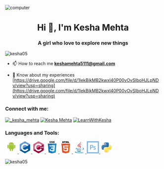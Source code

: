![computer](https://user-images.githubusercontent.com/77222164/122715871-2c43f080-d287-11eb-882b-50288e5d391f.gif)
<h1 align="center">Hi 👋, I'm Kesha Mehta</h1>
<h3 align="center">A girl who love to explore new things</h3>

<p align="left"> <img src="https://komarev.com/ghpvc/?username=kesha05&label=Profile%20views&color=0e75b6&style=flat" alt="kesha05" /> </p>

- 📫 How to reach me **keshamehta5111@gmail.com**

- 📄 Know about my experiences [https://drive.google.com/file/d/1lekBikMB2kwxl40P00vOvSIboHJLpNDv/view?usp=sharing](https://drive.google.com/file/d/1lekBikMB2kwxl40P00vOvSIboHJLpNDv/view?usp=sharing)

<h3 align="left">Connect with me:</h3>
<p align="left">
<a href="https://twitter.com/_kesha_mehta" target="blank"><img align="center" src="https://raw.githubusercontent.com/rahuldkjain/github-profile-readme-generator/master/src/images/icons/Social/twitter.svg" alt="_kesha_mehta" height="30" width="40" /></a>
<a href="https://www.linkedin.com/in/kesha-mehta-626b44199/" target="blank"><img align="center" src="https://raw.githubusercontent.com/rahuldkjain/github-profile-readme-generator/master/src/images/icons/Social/linked-in-alt.svg" alt="Kesha Mehta" height="30" width="40" /></a>
<a href="https://www.youtube.com/channel/UCL9czlk_Pph1BkCf4-XjYZw" target="blank"><img align="center" src="https://raw.githubusercontent.com/rahuldkjain/github-profile-readme-generator/master/src/images/icons/Social/youtube.svg" alt="LearnWithKesha" height="30" width="40" /></a>
</p>

<h3 align="left">Languages and Tools:</h3>
<p align="left"> <a href="https://developer.android.com" target="_blank"> <img src="https://raw.githubusercontent.com/devicons/devicon/master/icons/android/android-original-wordmark.svg" alt="android" width="40" height="40"/> </a> <a href="https://www.cprogramming.com/" target="_blank"> <img src="https://raw.githubusercontent.com/devicons/devicon/master/icons/c/c-original.svg" alt="c" width="40" height="40"/> </a> <a href="https://www.w3schools.com/cpp/" target="_blank"> <img src="https://raw.githubusercontent.com/devicons/devicon/master/icons/cplusplus/cplusplus-original.svg" alt="cplusplus" width="40" height="40"/> </a> <a href="https://www.w3schools.com/css/" target="_blank"> <img src="https://raw.githubusercontent.com/devicons/devicon/master/icons/css3/css3-original-wordmark.svg" alt="css3" width="40" height="40"/> </a> <a href="https://www.w3.org/html/" target="_blank"> <img src="https://raw.githubusercontent.com/devicons/devicon/master/icons/html5/html5-original-wordmark.svg" alt="html5" width="40" height="40"/> </a> <a href="https://www.java.com" target="_blank"> <img src="https://raw.githubusercontent.com/devicons/devicon/master/icons/java/java-original.svg" alt="java" width="40" height="40"/> </a> <a href="https://www.photoshop.com/en" target="_blank"> <img src="https://raw.githubusercontent.com/devicons/devicon/master/icons/photoshop/photoshop-line.svg" alt="photoshop" width="40" height="40"/> </a> <a href="https://www.python.org" target="_blank"> <img src="https://raw.githubusercontent.com/devicons/devicon/master/icons/python/python-original.svg" alt="python" width="40" height="40"/> </a> </p>

<p><img align="center" src="https://github-readme-stats.vercel.app/api/top-langs?username=kesha05&show_icons=true&locale=en&layout=compact" alt="kesha05" /></p>
